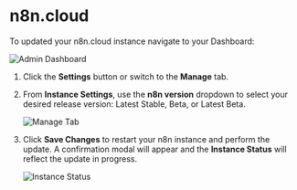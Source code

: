 # n8n.cloud

To updated your n8n.cloud instance navigate to your Dashboard:

![Admin Dashboard](/_images/hosting/updating/cloud/dashboard.png)

1. Click the **Settings** button or switch to the **Manage** tab.
2. From **Instance Settings**, use the **n8n version** dropdown to select your desired release version: Latest Stable, Beta, or Latest Beta.

    ![Manage Tab](/_images/hosting/updating/cloud/manage_version.png)

3. Click **Save Changes** to restart your n8n instance and perform the update. A confirmation modal will appear and the **Instance Status** will reflect the update in progress.

    ![Instance Status](/_images/hosting/updating/cloud/instance_status.png)
